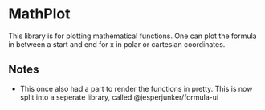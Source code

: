 # MathPlot

This library is for plotting mathematical functions.
One can plot the formula in between a start and end for x in polar or cartesian coordinates.

## Notes

- This once also had a part to render the functions in pretty. This is now split into a seperate library, called @jesperjunker/formula-ui
